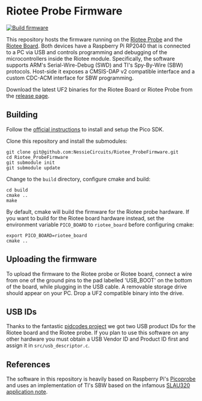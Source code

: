 # Riotee Probe Firmware

[![Build firmware](https://github.com/NessieCircuits/Riotee_ProbeFirmware/actions/workflows/build-firmware.yml/badge.svg)](https://github.com/NessieCircuits/Riotee_ProbeFirmware/actions/workflows/build-firmware.yml)

This repository hosts the firmware running on the [Riotee Probe](https://github.com/NessieCircuits/Riotee_ProbeHardware) and the [Riotee Board](https://github.com/NessieCircuits/Riotee_Board). Both devices have a Raspberry Pi RP2040 that is connected to a PC via USB and controls programming and debugging of the microcontrollers inside the Riotee module. Specifically, the software supports ARM's Serial-Wire-Debug (SWD) and TI's Spy-By-Wire (SBW) protocols. Host-side it exposes a CMSIS-DAP v2 compatible interface and a custom CDC-ACM interface for SBW programming.

Download the latest UF2 binaries for the Riotee Board or Riotee Probe from the [release page](https://github.com/NessieCircuits/Riotee_ProbeFirmware/releases/latest).


## Building

Follow the [official instructions](https://datasheets.raspberrypi.com/pico/getting-started-with-pico.pdf) to install and setup the Pico SDK.

Clone this repository and install the submodules:

```
git clone git@github.com:NessieCircuits/Riotee_ProbeFirmware.git
cd Riotee_ProbeFirmware
git submodule init
git submodule update
```

Change to the `build` directory, configure cmake and build:

```
cd build
cmake ..
make
```

By default, cmake will build the firmware for the Riotee probe hardware. If you want to build for the Riotee board hardware instead, set the environment variable `PICO_BOARD` to `riotee_board` before configuring cmake:

```
export PICO_BOARD=riotee_board
cmake ..
```

## Uploading the firmware

To upload the firmware to the Riotee probe or Riotee board, connect a wire from one of the ground pins to the pad labelled 'USB_BOOT' on the bottom of the board, while plugging in the USB cable. A removable storage drive should appear on your PC. Drop a UF2 compatible binary into the drive.

## USB IDs

Thanks to the fantastic [pidcodes project](https://pid.codes/) we got two USB product IDs for the Riotee board and the Riotee probe. If you plan to use this software on any other hardware you must obtain a USB Vendor ID and Product ID first and assign it in `src/usb_descriptor.c`.

## References

The software in this repository is heavily based on Raspberry Pi's [Picoprobe](https://github.com/raspberrypi/picoprobe) and uses an implementation of TI's SBW based on the infamous [SLAU320 application note](https://www.ti.com/lit/ug/slau320aj/slau320aj.pdf).
